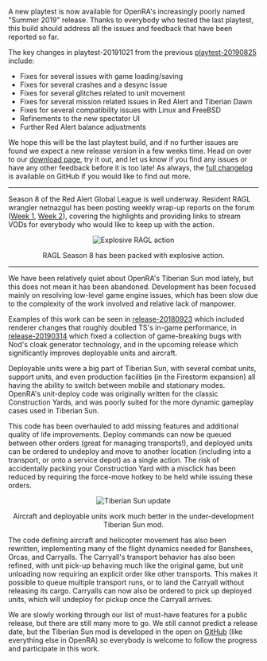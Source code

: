 A new playtest is now available for OpenRA's increasingly poorly named "Summer 2019" release. Thanks to everybody who tested the last playtest, this build should address all the issues and feedback that have been reported so far.

The key changes in playtest-20191021 from the previous [playtest-20190825](/news/playtest-20190825) include:

* Fixes for several issues with game loading/saving
* Fixes for several crashes and a desync issue
* Fixes for several glitches related to unit movement
* Fixes for several mission related issues in Red Alert and Tiberian Dawn
* Fixes for several compatibility issues with Linux and FreeBSD
* Refinements to the new spectator UI
* Further Red Alert balance adjustments

We hope this will be the last playtest build, and if no further issues are found we expect a new release version in a few weeks time.
Head on over to our [download page](/download/), try it out, and let us know if you find any issues or have any other feedback before it is too late!
As always, the [full changelog](https://github.com/OpenRA/OpenRA/wiki/Changelog/e9727bc4e669cdbd5d5b3bfa1e26946d2c4708c7) is available on GitHub if you would like to find out more.

<hr>

Season 8 of the Red Alert Global League is well underway. Resident RAGL wrangler netnazgul has been posting weekly wrap-up reports on the forum ([Week 1](https://forum.openra.net/viewtopic.php?f=85&t=21029), [Week 2](https://forum.openra.net/viewtopic.php?f=85&t=21031)), covering the highlights and providing links to stream VODs for everybody who would like to keep up with the action.

<div style="text-align:center" markdown="1">
<img src="/images/news/20191021-ragl.gif" alt="Explosive RAGL action">

RAGL Season 8 has been packed with explosive action.
</div>

<hr>

We have been relatively quiet about OpenRA's Tiberian Sun mod lately, but this does not mean it has been abandoned. Development has been focused mainly on resolving low-level game engine issues, which has been slow due to the complexity of the work involved and relative lack of manpower.

Examples of this work can be seen in [release-20180923](/news/release-20180923/) which included renderer changes that roughly doubled TS's in-game performance, in [release-20190314](news/release-20190314) which fixed a collection of game-breaking bugs with Nod's cloak generator technology, and in the upcoming release which significantly improves deployable units and aircraft.

Deployable units were a big part of Tiberian Sun, with several combat units, support units, and even production facilities (in the Firestorm expansion) all having the ability to switch between mobile and stationary modes. OpenRA's unit-deploy code was originally written for the classic Construction Yards, and was poorly suited for the more dynamic gameplay cases used in Tiberian Sun.

This code has been overhauled to add missing features and additional quality of life improvements. Deploy commands can now be queued between other orders (great for managing transports!), and deployed units can be ordered to undeploy and move to another location (including into a transport, or onto a service depot) as a single action. The risk of accidentally packing your Construction Yard with a misclick has been reduced by requiring the force-move hotkey to be held while issuing these orders.

<div style="text-align:center" markdown="1">
<img src="/images/news/20191021-tibsun.png" alt="Tiberian Sun update">

Aircraft and deployable units work much better in the under-development Tiberian Sun mod.
</div>

The code defining aircraft and helicopter movement has also been rewritten, implementing many of the flight dynamics needed for Banshees, Orcas, and Carryalls. The Carryall's transport behavior has also been refined, with unit pick-up behaving much like the original game, but unit unloading now requiring an explicit order like other transports. This makes it possible to queue multiple transport runs, or to land the Carryall without releasing its cargo. Carryalls can now also be ordered to pick up deployed units, which will undeploy for pickup once the Carryall arrives.

We are slowly working through our list of must-have features for a public release, but there are still many more to go. We still cannot predict a release date, but the Tiberian Sun mod is developed in the open on [GitHub](https://github.com/OpenRA/OpenRA) (like everything else in OpenRA) so everybody is welcome to follow the progress and participate in this work.
